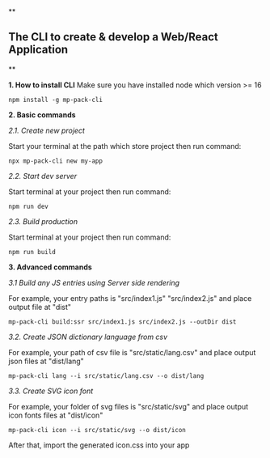 \*\*

## The CLI to create & develop a Web/React Application

\*\*

**1. How to install CLI**
Make sure you have installed node which version >= 16

    npm install -g mp-pack-cli

**2. Basic commands**

_2.1. Create new project_

Start your terminal at the path which store project then run command:

    npx mp-pack-cli new my-app

_2.2. Start dev server_

Start terminal at your project then run command:

    npm run dev

_2.3. Build production_

Start terminal at your project then run command:

    npm run build

**3. Advanced commands**

_3.1 Build any JS entries using Server side rendering_

For example, your entry paths is "src/index1.js" "src/index2.js" and place output file at "dist"

    mp-pack-cli build:ssr src/index1.js src/index2.js --outDir dist

_3.2. Create JSON dictionary language from csv_

For example, your path of csv file is "src/static/lang.csv" and place output json files at "dist/lang"

    mp-pack-cli lang --i src/static/lang.csv --o dist/lang

_3.3. Create SVG icon font_

For example, your folder of svg files is "src/static/svg" and place output icon fonts files at "dist/icon"

    mp-pack-cli icon --i src/static/svg --o dist/icon

After that, import the generated icon.css into your app
